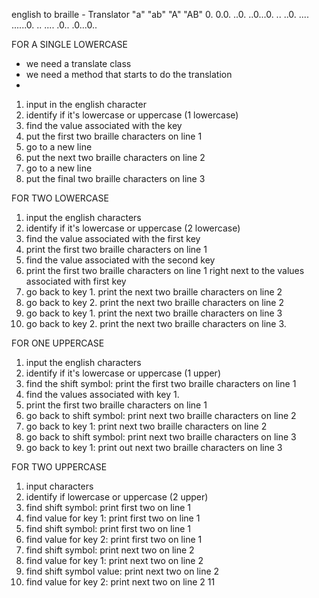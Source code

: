 english to braille - Translator
"a"   "ab"  "A"     "AB"
0.    0.0.  ..0.    ..0...0.
..    ..0.  ....    ......0.
..    ....  .0..    .0...0..



FOR A SINGLE LOWERCASE
- we need a translate class
- we need a method that starts to do the translation
-  
1. input in the english character 
2. identify if it's lowercase or uppercase (1 lowercase)
3. find the value associated with the key
4. put the first two braille characters on line 1
5. go to a new line
6. put the next two braille characters on line 2
7. go to a new line
8. put the final two braille characters on line 3


FOR TWO LOWERCASE
1. input the english characters
2. identify if it's lowercase or uppercase (2 lowercase)
3. find the value associated with the first key
4. print the first two braille characters on line 1
5. find the value associated with the second key
6. print the first two braille characters on line 1 right next to the values associated with first key
7. go back to key 1. print the next two braille characters on line 2
8. go back to key 2. print the next two braille characters on line 2
9. go back to key 1. print the next two braille characters on line 3
10. go back to key 2. print the next two braille characters on line 3.

FOR ONE UPPERCASE
1. input the english characters
2. identify if it's lowercase or uppercase (1 upper)
3. find the shift symbol: print the first two braille characters on line 1
4. find the values associated with key 1.
5. print the first two braille characters on line 1
6. go back to shift symbol: print next two braille characters on line 2
7. go back to key 1: print next two braille characters on line 2
8. go back to shift symbol: print next two braille characters on line 3
9. go back to key 1: print out next two braille characters on line 3

FOR TWO UPPERCASE
1. input characters
2. identify if lowercase or uppercase (2 upper)
3. find shift symbol: print first two on line 1
4. find value for key 1: print first two on line 1
5. find shift symbol: print first two on line 1
6. find value for key 2: print first two on line 1
7. find shift symbol: print next two on line 2
8. find value for key 1: print next two on line 2
9. find shift symbol value: print next two on line 2
10. find value for key 2: print next two on line 2
11
